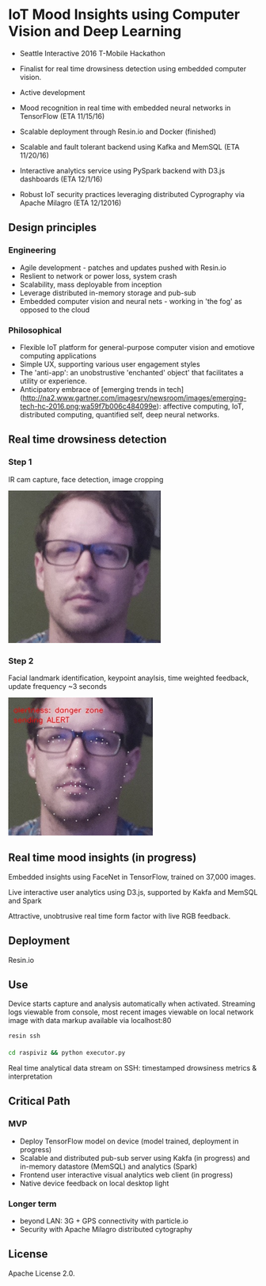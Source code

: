 
# IoT Mood Insights using Computer Vision and Deep Learning

* Seattle Interactive 2016 T-Mobile Hackathon
 * Finalist for real time drowsiness detection using embedded computer vision. 

* Active development
 * Mood recognition in real time with embedded neural networks in TensorFlow (ETA 11/15/16)
 * Scalable deployment through Resin.io and Docker (finished)
 * Scalable and fault tolerant backend using Kafka and MemSQL (ETA 11/20/16)
 * Interactive analytics service using PySpark backend with D3.js dashboards (ETA 12/1/16)
 * Robust IoT security practices leveraging distributed Cyprography via Apache Milagro (ETA 12/12016)

## Design principles

### Engineering
  
  * Agile development - patches and updates pushed with Resin.io
  * Reslient to network or power loss, system crash
  * Scalability, mass deployable from inception
  * Leverage distributed in-memory storage and pub-sub 
  * Embedded computer vision and neural nets - working in 'the fog' as opposed to the cloud
  
### Philosophical
 * Flexible IoT platform for general-purpose computer vision and emotiove computing applications
 * Simple UX, supporting various user engagement styles
 * The 'anti-app': an unobstrustive 'enchanted' object' that facilitates a utility or experience. 
 * Anticipatory embrace of [emerging trends in tech] (http://na2.www.gartner.com/imagesrv/newsroom/images/emerging-tech-hc-2016.png;wa59f7b006c484099e): affective computing, IoT, distributed computing, quantified self, deep neural networks.




## Real time drowsiness detection

### Step 1
IR cam capture, face detection, image cropping

![Alt text](/images/snapcrop.jpg?raw=true "So tired..") 

### Step 2
Facial landmark identification, keypoint anaylsis, time weighted feedback, update frequency ~3 seconds

![Alt text](/images/alert.jpg?raw=true "alert!") 


## Real time mood insights (in progress)

Embedded insights using FaceNet in TensorFlow, trained on 37,000 images.

Live interactive user analytics using D3.js, supported by Kakfa and MemSQL and Spark

Attractive, unobtrusive real time form factor with live RGB feedback.


## Deployment

Resin.io

## Use


Device starts capture and analysis automatically when activated. Streaming logs viewable from console, most recent images viewable on local network image with data markup available via localhost:80

```bash 
resin ssh

cd raspiviz && python executor.py
```

Real time analytical data stream on SSH: timestamped drowsiness metrics & interpretation



## Critical Path

### MVP
  * Deploy TensorFlow model on device (model trained, deployment in progress)
  * Scalable and distributed pub-sub server using Kakfa (in progress) and in-memory datastore (MemSQL) and analytics (Spark)
  * Frontend user interactive visual analytics web client (in progress) 
  * Native device feedback on local desktop light
  
### Longer term
  * beyond LAN: 3G + GPS connectivity with particle.io
  * Security with Apache Milagro distributed cytography


## License 
Apache License 2.0.
